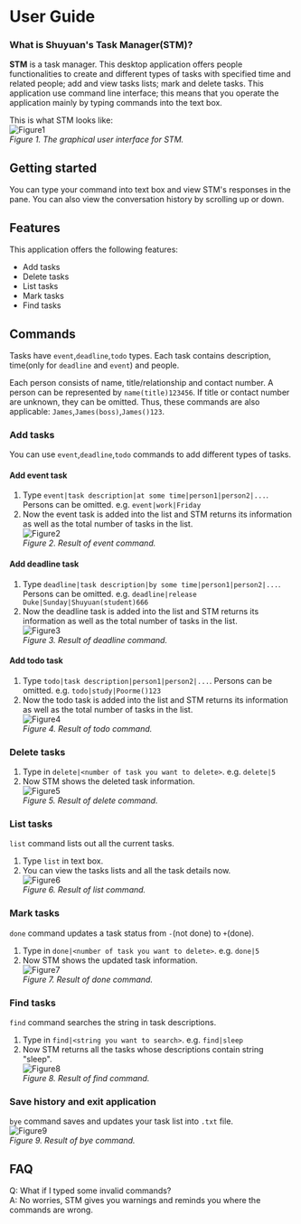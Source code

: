 # User Guide

### What is Shuyuan's Task Manager(STM)?
**STM** is a task manager. This desktop application offers people 
functionalities to create and different types of tasks with specified time and related people;
add and view tasks lists; mark and delete tasks. This application use command line interface; 
this means that you operate the application mainly by typing commands into the text box.

This is what STM looks like:
<br/>![Figure1](UG_GUI.PNG)
<br>*Figure 1. The graphical user interface for STM.*

## Getting started
 You can type your command into text box and view STM's responses in the pane.
 You can also view the conversation history by scrolling up or down.
## Features 
This application offers the following features:
* Add tasks
* Delete tasks
* List tasks
* Mark tasks
* Find tasks

## Commands
Tasks have `event`,`deadline`,`todo` types. 
Each task contains description, time(only for `deadline` and `event`) and 
people.

Each person consists of name, title/relationship and contact number. 
A person can be represented by `name(title)123456`. 
If title or contact number are unknown, they can be omitted. 
Thus, these commands are also applicable: `James`,`James(boss)`,`James()123`. 
### Add tasks
You can use `event`,`deadline`,`todo` commands to add different types of tasks.

#### Add event task
1. Type `event|task description|at some time|person1|person2|...`.
Persons can be omitted. e.g. `event|work|Friday`
2. Now the event task is added into the list and STM returns its information as well as the total number of tasks in the list.
<br/>![Figure2](event_result.PNG)
<br>*Figure 2. Result of event command.*

#### Add deadline task
1. Type `deadline|task description|by some time|person1|person2|...`.
Persons can be omitted. e.g. `deadline|release Duke|Sunday|Shuyuan(student)666`
2. Now the deadline task is added into the list and STM returns its information as well as the total number of tasks in the list.
<br/>![Figure3](deadline_result.PNG)
<br>*Figure 3. Result of deadline command.*

#### Add todo task
1. Type `todo|task description|person1|person2|...`.
Persons can be omitted. e.g. `todo|study|Poorme()123`
2. Now the todo task is added into the list and STM returns its information as well as the total number of tasks in the list.
<br/>![Figure4](todo_result.PNG)
<br>*Figure 4. Result of todo command.*

### Delete tasks
1. Type in `delete|<number of task you want to delete>`. e.g. `delete|5`
2. Now STM shows the deleted task information.
<br/>![Figure5](delete_result.PNG)
<br>*Figure 5. Result of delete command.*

### List tasks
`list` command lists out all the current tasks.
1. Type `list` in text box.
2. You can view the tasks lists and all the task details now.
<br/>![Figure6](list_result.PNG)
<br>*Figure 6. Result of list command.*
 
### Mark tasks
`done` command updates a task status from `-`(not done) to `+`(done).
1. Type in `done|<number of task you want to delete>`. e.g. `done|5`
2. Now STM shows the updated task information.
<br/>![Figure7](done_result.PNG)
<br>*Figure 7. Result of done command.*

### Find tasks
`find` command searches the string in task descriptions.
1. Type in `find|<string you want to search>`. e.g. `find|sleep`
2. Now STM returns all the tasks whose descriptions contain string "sleep".
<br/>![Figure8](find_result.PNG)
<br>*Figure 8. Result of find command.*

### Save history and exit application
`bye` command saves and updates your task list into `.txt` file.
<br/>![Figure9](bye_result.PNG)
<br>*Figure 9. Result of bye command.*

## FAQ
Q: What if I typed some invalid commands?
<br>A: No worries, STM gives you warnings and reminds you where the commands are wrong. 

